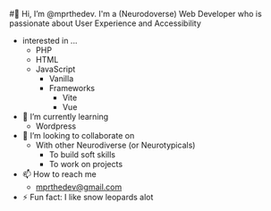 #👋 Hi, I’m @mprthedev. I'm a (Neurodoverse) Web Developer who is passionate about User Experience and Accessibility
- interested in ...
  - PHP
  - HTML
  - JavaScript
    - Vanilla
    - Frameworks
      - Vite
      - Vue
- 🌱 I’m currently learning
  - Wordpress   
- 💞️ I’m looking to collaborate on
  - With other Neurodiverse (or Neurotypicals)
    - To  build soft skills
    - To work on projects
- 📫 How to reach me
  - [mprthedev@gmail.com](mprthedev@gmail.com])
- ⚡ Fun fact: I like snow leopards alot

<!---
mprthedev/mprthedev is a ✨ special ✨ repository because its `README.md` (this file) appears on your GitHub profile.
You can click the Preview link to take a look at your changes.
--->
